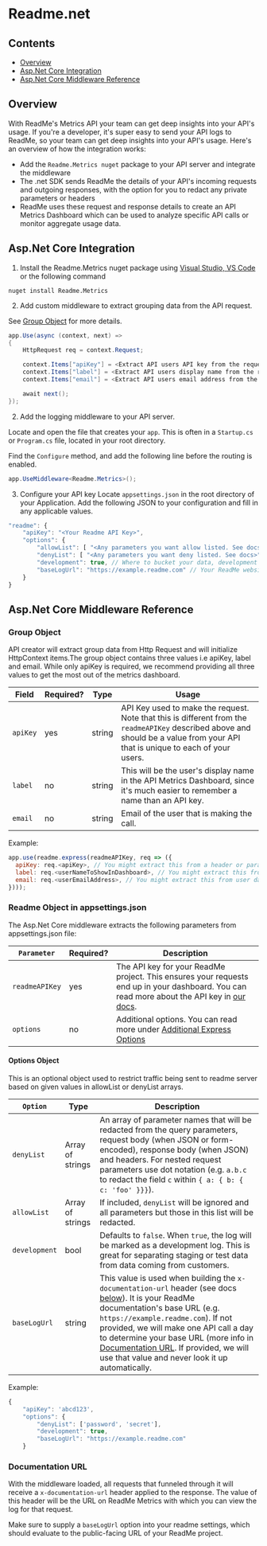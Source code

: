 # Readme.net

## Contents
- [Overview](#overview)
- [Asp.Net Core Integration](#aspnet-core-integration)
- [Asp.Net Core Middleware Reference](#aspnet-core-middleware-reference)

## Overview
With ReadMe's Metrics API your team can get deep insights into your API's usage. If you're a developer, it's super easy to send your API logs to ReadMe, so your team can get deep insights into your API's usage. Here's an overview of how the integration works:

- Add the `Readme.Metrics nuget` package to your API server and integrate the middleware
- The .net SDK sends ReadMe the details of your API's incoming requests and outgoing responses, with the option for you to redact any private parameters or headers
- ReadMe uses these request and response details to create an API Metrics Dashboard which can be used to analyze specific API calls or monitor aggregate usage data.

## Asp.Net Core Integration

1. Install the Readme.Metrics nuget package using [Visual Studio, VS Code](https://docs.microsoft.com/en-us/nuget/install-nuget-client-tools) or the following command

```shell
nuget install Readme.Metrics
```

2. Add custom middleware to extract grouping data from the API request. 

See [Group Object](#group-object) for more details.

```cs
app.Use(async (context, next) =>
{
    HttpRequest req = context.Request;

    context.Items["apiKey"] = <Extract API users API key from the request>
    context.Items["label"] = <Extract API users display name from the request>
    context.Items["email"] = <Extract API users email address from the request>

    await next();
});
```

2. Add the logging middleware to your API server.

Locate and open the file that creates your `app`. This is often in a `Startup.cs` or `Program.cs` file, located in your root directory.

Find the `Configure` method, and add the following line before the routing is enabled.

```cs
app.UseMiddleware<Readme.Metrics>();
```


3. Configure your API key
Locate `appsettings.json` in the root directory of your Application. Add the following JSON to your configuration and fill in any applicable values.
```javascript
"readme": {
    "apiKey": "<Your Readme API Key>",
    "options": {
        "allowList": [ "<Any parameters you want allow listed. See docs>" ],
        "denyList": [ "<Any parameters you want deny listed. See docs>"],
        "development": true, // Where to bucket your data, development or production
        "baseLogUrl": "https://example.readme.com" // Your ReadMe website's base url
    }
}
```

## Asp.Net Core Middleware Reference
### Group Object
API creator will extract group data from Http Request and will initialize HttpContext items.The group object contains three values i.e apiKey, label and email. While only apiKey is required, we recommend providing all three values to get the most out of the metrics dashboard.

Field  | Required? | Type   | Usage
-------|-----------|--------|------------
`apiKey` | yes       | string | API Key used to make the request. Note that this is different from the `readmeAPIKey` described above and should be a value from your API that is unique to each of your users.
`label`  | no        | string | This will be the user's display name in the API Metrics Dashboard, since it's much easier to remember a name than an API key.
`email`  | no        | string | Email of the user that is making the call.

Example:
```javascript
app.use(readme.express(readmeAPIKey, req => ({
  apiKey: req.<apiKey>, // You might extract this from a header or parameter
  label: req.<userNameToShowInDashboard>, // You might extract this from user data associated with the API key
  email: req.<userEmailAddress>, // You might extract this from user data associated with the API key
})));
```

### Readme Object in appsettings.json
The Asp.Net Core middleware extracts the following parameters from appsettings.json file:

`Parameter`    | Required? | Description
---------------|-----------|------------------
`readmeAPIKey` | yes       | The API key for your ReadMe project. This ensures your requests end up in your dashboard. You can read more about the API key in [our docs](https://docs.readme.com/reference/authentication).
`options`      | no        | Additional options. You can read more under [Additional Express Options](#additional-express-options)


#### Options Object
This is an optional object used to restrict traffic being sent to readme server based on given values in allowList or denyList arrays.

`Option`      | Type             | Description
------------|------------------|---------------
`denyList`         | Array of strings | An array of parameter names that will be redacted from the query parameters, request body (when JSON or form-encoded), response body (when JSON) and headers. For nested request parameters use dot notation (e.g. `a.b.c` to redact the field `c` within `{ a: { b: { c: 'foo' }}}`).
`allowList`        | Array of strings | If included, `denyList` will be ignored and all parameters but those in this list will be redacted.
`development`      | bool             | Defaults to `false`. When `true`, the log will be marked as a development log. This is great for separating staging or test data from data coming from customers.
`baseLogUrl`       | string           | This value is used when building the `x-documentation-url` header (see docs [below](#documentation-url)). It is your ReadMe documentation's base URL (e.g. `https://example.readme.com`). If not provided, we will make one API call a day to determine your base URL (more info in [Documentation URL](#documentation-url). If provided, we will use that value and never look it up automatically.

Example:
```javascript
{
    "apiKey": 'abcd123',
    "options": {
        "denyList": ['password', 'secret'],
        "development": true,
        "baseLogUrl": "https://example.readme.com"
    }
```

### Documentation URL
With the middleware loaded, all requests that funneled through it will receive a `x-documentation-url` header applied to the response. The value of this header will be the URL on ReadMe Metrics with which you can view the log for that request.

Make sure to supply a `baseLogUrl` option into your readme settings, which should evaluate to the public-facing URL of your ReadMe project.

